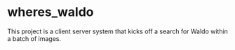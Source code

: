 wheres_waldo
============

This project is a client server system that kicks off a search for Waldo within a batch of images.